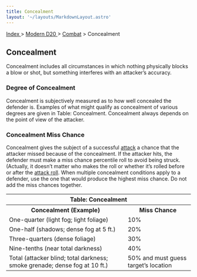 ```yaml
---
title: Concealment
layout: '~/layouts/MarkdownLayout.astro'
---
```


[ Index ](/) > [ Modern D20 ](/modern.d20.srd) > [Combat](/modern.d20.srd/combat) > Concealment

## Concealment

Concealment includes all circumstances in which nothing physically blocks a
blow or shot, but something interferes with an attacker’s accuracy.

### Degree of Concealment

Concealment is subjectively measured as to how well concealed the defender is.
Examples of what might qualify as concealment of various degrees are given in
Table: Concealment. Concealment always depends on the point of view of the
attacker.

### Concealment Miss Chance

Concealment gives the subject of a successful
[attack](/modern.d20.srd/combat/attack.roll) a chance that the attacker missed
because of the concealment. If the attacker hits, the defender must make a
miss chance percentile roll to avoid being struck. (Actually, it doesn’t
matter who makes the roll or whether it’s rolled before or after the [attack roll](/modern.d20.srd/combat/attack.roll). When multiple concealment
conditions apply to a defender, use the one that would produce the highest
miss chance. Do not add the miss chances together.


<table><tr><th colspan="2"> Table: Concealment</th></tr> <tr><th>Concealment (Example)</th><th> Miss Chance</th></tr> <tr><td> One-quarter (light fog; light foliage)</td><td> 10% </td></tr> <tr class="shaded"><td>One-half (shadows; dense fog at 5 ft.)</td><td> 20% </td></tr> <tr><td>Three-quarters (dense foliage)</td><td> 30% </td></tr> <tr class="shaded"><td>Nine-tenths (near total darkness)</td><td> 40% </td></tr> <tr><td>Total (attacker blind; total darkness; smoke grenade; dense fog at 10 ft.)</td><td> 50% and must guess target’s location </td></tr></table>



